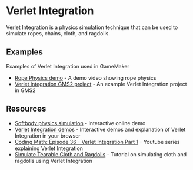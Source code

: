 # Verlet Integration
Verlet Integration is a physics simulation technique that can be used to simulate ropes, chains, cloth, and ragdolls.

## Examples
Examples of Verlet Integration used in GameMaker
* [Rope Physics demo](https://www.youtube.com/watch?v=YsYMhUs1W4I) - A demo video showing rope physics
* [Verlet integration GMS2 project](https://jamjamteam.itch.io/verlet-integration-gamemake-studio-2) - An example Verlet Integration project in GMS2

## Resources
* [Softbody physics simulation](https://marcelk.luxs.at/portfolio/6) - Interactive online demo
* [Verlet Integration demos](http://datagenetics.com/blog/july22018/index.html) - Interactive demos and explanation of Verlet Integration in your browser
* [Coding Math: Episode 36 - Verlet Integration Part 1](https://www.youtube.com/watch?v=3HjO_RGIjCU) - Youtube series explaining Verlet Integration
* [Simulate Tearable Cloth and Ragdolls](https://gamedevelopment.tutsplus.com/tutorials/simulate-tearable-cloth-and-ragdolls-with-simple-verlet-integration--gamedev-519) - Tutorial on simulating cloth and ragdolls using Verlet Integration